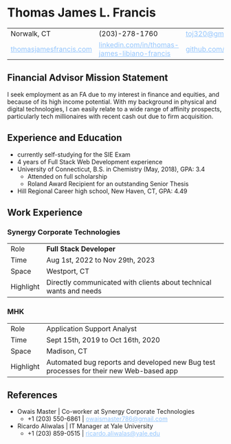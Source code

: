 <style>
    a {
        color: rgb(147 197 253);
    }
</style>

# Thomas James L. Francis

|                                                          |                                                                                                           |                                              |
| -------------------------------------------------------- | --------------------------------------------------------------------------------------------------------- | -------------------------------------------- |
| Norwalk, CT                                              | (203)-278-1760                                                                                            | toj320@gmail.com                             |
| [thomasjamesfrancis.com](https://thomasjamesfrancis.com) | [linkedin.com/in/thomas-james-libiano-francis](https://www.linkedin.com/in/thomas-james-libiano-francis/) | [github.com/tieje](https://github.com/tieje) |

## Financial Advisor Mission Statement

I seek employment as an FA due to my interest in finance and equities, and because of its high income potential. With my background in physical and digital technologies, I can easily relate to a wide range of affinity prospects, particularly tech millionaires with recent cash out due to firm acquisition.

## Experience and Education

- currently self-studying for the SIE Exam
- 4 years of Full Stack Web Development experience
- University of Connecticut, B.S. in Chemistry (May, 2018), GPA: 3.4
  - Attended on full scholarship
  - Roland Award Recipient for an outstanding Senior Thesis
- Hill Regional Career high school, New Haven, CT, GPA: 4.49

## Work Experience

### Synergy Corporate Technologies

|           |                                                                    |
| --------- | ------------------------------------------------------------------ |
| Role      | <b>Full Stack Developer</b>                                        |
| Time      | Aug 1st, 2022 to Nov 29th, 2023                                    |
| Space     | Westport, CT                                                       |
| Highlight | Directly communicated with clients about technical wants and needs |

### MHK

|           |                                                                                        |
| --------- | -------------------------------------------------------------------------------------- |
| Role      | Application Support Analyst                                                            |
| Time      | Sept 15th, 2019 to Oct 16th, 2020                                                      |
| Space     | Madison, CT                                                                            |
| Highlight | Automated bug reports and developed new Bug test processes for their new Web-based app |

## References

- Owais Master | Co-worker at Synergy Corporate Technologies
  - +1 (203) 550-6861 | owaismaster786@gmail.com
- Ricardo Aliwalas | IT Manager at Yale University
  - +1 (203) 859-0515 | ricardo.aliwalas@yale.edu
